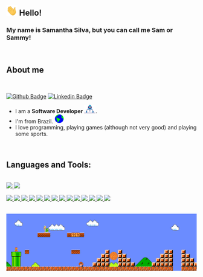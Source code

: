 ##  <img src="Assets/Hi.gif" width="29px"> Hello!
### My name is Samantha Silva, but you can call me Sam or Sammy!

<br>

## About me

<br>

[![Github Badge](https://img.shields.io/badge/-Github-000?style=flat-square&logo=Github&logoColor=white&link=https://github.com/snacsilva)](https://github.com/snacsilva)  [![Linkedin Badge](https://img.shields.io/badge/-LinkedIn-blue?style=flat-square&logo=Linkedin&logoColor=white&link=https://www.linkedin.com/in/samanthansilva/)]( https://www.linkedin.com/in/samanthansilva/)

* I am a <b>Software Developer</b> <img src="Assets/Developer.gif" width="30px">.
* I'm from Brazil. <img src="Assets/Earth.gif" width="24px">
* I love programming, playing games (although not very good) and playing some sports.

<br>

## Languages and Tools:

<br>

<div>
<a href="https://github.com/snacsilva">
<img height="180em" src="https://github-readme-stats.vercel.app/api/top-langs/?username=snacsilva&layout=compact&langs_count=7&theme=dracula"/>
<img height="180em" src="https://github-readme-stats.vercel.app/api?username=snacsilva&show_icons=true&theme=dracula&include_all_commits=true&count_private=true"/>
</div>

<code><img height="20" src="https://img.shields.io/badge/PostgreSQL-316192?style=for-the-badge&logo=postgresql&logoColor=white"></code>
<code><img height="20" src="https://img.shields.io/badge/SQLite-07405E?style=for-the-badge&logo=sqlite&logoColor=white"></code>
<code><img height="20" src="https://img.shields.io/badge/Docker-2CA5E0?style=for-the-badge&logo=docker&logoColor=white"></code>
<code><img height="20" src="https://img.shields.io/badge/Webpack-8DD6F9?style=for-the-badge&logo=Webpack&logoColor=white"></code>
<code><img height="20" src="https://img.shields.io/badge/Visual_Studio_Code-0078D4?style=for-the-badge&logo=visual%20studio%20code&logoColor=white"></code>
<code><img height="20" src="https://img.shields.io/badge/Ruby-CC342D?style=for-the-badge&logo=ruby&logoColor=white"></code>
<code><img height="20" src="https://img.shields.io/badge/Ruby_on_Rails-CC0000?style=for-the-badge&logo=ruby-on-rails&logoColor=white"></code>
<code><img height="20" src="https://img.shields.io/badge/JavaScript-323330?style=for-the-badge&logo=javascript&logoColor=F7DF1E"></code>
<code><img height="20" src="https://img.shields.io/badge/Yarn-2C8EBB?style=for-the-badge&logo=yarn&logoColor=white"></code>
<code><img height="20" src="https://img.shields.io/badge/Vue.js-35495E?style=for-the-badge&logo=vuedotjs&logoColor=4FC08D"></code>
<code><img height="20" src="https://img.shields.io/badge/Vuetify-1867C0?style=for-the-badge&logo=vuetify&logoColor=white"></code>
<code><img height="20" src="https://img.shields.io/badge/React-20232A?style=for-the-badge&logo=react&logoColor=61DAFB"></code>
<code><img height="20" src="https://img.shields.io/badge/CSS3-1572B6?style=for-the-badge&logo=css3&logoColor=white"></code>
<code><img height="20" src="https://img.shields.io/badge/HTML5-E34F26?style=for-the-badge&logo=html5&logoColor=white"></code>



<br>

<img src="Assets/Mario_Gameplay.gif" alt="Mario Game" width="980">

<br>
